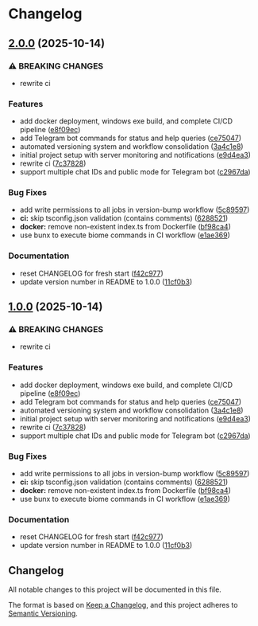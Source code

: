 # Changelog

## [2.0.0](https://github.com/JoShMiQueL/nw-status/compare/nw-status-v1.0.0...nw-status-v2.0.0) (2025-10-14)


### ⚠ BREAKING CHANGES

* rewrite ci

### Features

* add docker deployment, windows exe build, and complete CI/CD pipeline ([e8f09ec](https://github.com/JoShMiQueL/nw-status/commit/e8f09ec88bb545450ff6fba9697e50d0e1c520bb))
* add Telegram bot commands for status and help queries ([ce75047](https://github.com/JoShMiQueL/nw-status/commit/ce75047295aca088ae821b6e73ef9ac354b60255))
* automated versioning system and workflow consolidation ([3a4c1e8](https://github.com/JoShMiQueL/nw-status/commit/3a4c1e8fc0bea29358961b07a0b359f34d57b0e9))
* initial project setup with server monitoring and notifications ([e9d4ea3](https://github.com/JoShMiQueL/nw-status/commit/e9d4ea3dd26c271476f9e5706d780e003e16f9c2))
* rewrite ci ([7c37828](https://github.com/JoShMiQueL/nw-status/commit/7c37828501b10ea42c570f8aee0375f71bb094f3))
* support multiple chat IDs and public mode for Telegram bot ([c2967da](https://github.com/JoShMiQueL/nw-status/commit/c2967daa2066526104eee471dfd1e54196adacc6))


### Bug Fixes

* add write permissions to all jobs in version-bump workflow ([5c89597](https://github.com/JoShMiQueL/nw-status/commit/5c8959733d114eea6511bfe29ab692cfd76d03f6))
* **ci:** skip tsconfig.json validation (contains comments) ([6288521](https://github.com/JoShMiQueL/nw-status/commit/62885212edb1d380c2ad2d10564ae2be29f7bf70))
* **docker:** remove non-existent index.ts from Dockerfile ([bf98ca4](https://github.com/JoShMiQueL/nw-status/commit/bf98ca491a4cadf09816fb6237ca42dc3c4b83f7))
* use bunx to execute biome commands in CI workflow ([e1ae369](https://github.com/JoShMiQueL/nw-status/commit/e1ae369eecd45d9d51b72320943e697e5ac7f1ce))


### Documentation

* reset CHANGELOG for fresh start ([f42c977](https://github.com/JoShMiQueL/nw-status/commit/f42c97731913450f23ff046b6561411a7c753d8a))
* update version number in README to 1.0.0 ([11cf0b3](https://github.com/JoShMiQueL/nw-status/commit/11cf0b3db05341da0bc87d80ae4d2bea70ff961f))

## [1.0.0](https://github.com/JoShMiQueL/nw-status/compare/nw-status-v0.1.0...nw-status-v1.0.0) (2025-10-14)


### ⚠ BREAKING CHANGES

* rewrite ci

### Features

* add docker deployment, windows exe build, and complete CI/CD pipeline ([e8f09ec](https://github.com/JoShMiQueL/nw-status/commit/e8f09ec88bb545450ff6fba9697e50d0e1c520bb))
* add Telegram bot commands for status and help queries ([ce75047](https://github.com/JoShMiQueL/nw-status/commit/ce75047295aca088ae821b6e73ef9ac354b60255))
* automated versioning system and workflow consolidation ([3a4c1e8](https://github.com/JoShMiQueL/nw-status/commit/3a4c1e8fc0bea29358961b07a0b359f34d57b0e9))
* initial project setup with server monitoring and notifications ([e9d4ea3](https://github.com/JoShMiQueL/nw-status/commit/e9d4ea3dd26c271476f9e5706d780e003e16f9c2))
* rewrite ci ([7c37828](https://github.com/JoShMiQueL/nw-status/commit/7c37828501b10ea42c570f8aee0375f71bb094f3))
* support multiple chat IDs and public mode for Telegram bot ([c2967da](https://github.com/JoShMiQueL/nw-status/commit/c2967daa2066526104eee471dfd1e54196adacc6))


### Bug Fixes

* add write permissions to all jobs in version-bump workflow ([5c89597](https://github.com/JoShMiQueL/nw-status/commit/5c8959733d114eea6511bfe29ab692cfd76d03f6))
* **ci:** skip tsconfig.json validation (contains comments) ([6288521](https://github.com/JoShMiQueL/nw-status/commit/62885212edb1d380c2ad2d10564ae2be29f7bf70))
* **docker:** remove non-existent index.ts from Dockerfile ([bf98ca4](https://github.com/JoShMiQueL/nw-status/commit/bf98ca491a4cadf09816fb6237ca42dc3c4b83f7))
* use bunx to execute biome commands in CI workflow ([e1ae369](https://github.com/JoShMiQueL/nw-status/commit/e1ae369eecd45d9d51b72320943e697e5ac7f1ce))


### Documentation

* reset CHANGELOG for fresh start ([f42c977](https://github.com/JoShMiQueL/nw-status/commit/f42c97731913450f23ff046b6561411a7c753d8a))
* update version number in README to 1.0.0 ([11cf0b3](https://github.com/JoShMiQueL/nw-status/commit/11cf0b3db05341da0bc87d80ae4d2bea70ff961f))

## Changelog

All notable changes to this project will be documented in this file.

The format is based on [Keep a Changelog](https://keepachangelog.com/en/1.0.0/),
and this project adheres to [Semantic Versioning](https://semver.org/spec/v2.0.0.html).
